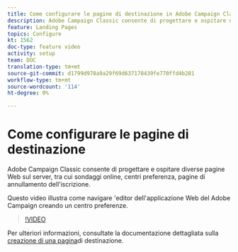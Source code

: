 ```yaml
---
title: Come configurare le pagine di destinazione in Adobe Campaign Classic
description: Adobe Campaign Classic consente di progettare e ospitare diverse pagine Web sul server, tra cui sondaggi online, centri preferenza, pagine di annullamento dell’iscrizione. Questo video illustra come navigare 'editor dell'applicazione Web del Adobe Campaign creando un centro preferenze.
feature: Landing Pages
topics: Configure
kt: 1562
doc-type: feature video
activity: setup
team: DOC
translation-type: tm+mt
source-git-commit: d1799d978a9a29f69d637178439fe770ffd4b281
workflow-type: tm+mt
source-wordcount: '114'
ht-degree: 0%

---
```



# Come configurare le pagine di destinazione

Adobe Campaign Classic consente di progettare e ospitare diverse pagine Web sul server, tra cui sondaggi online, centri preferenza, pagine di annullamento dell’iscrizione.

Questo video illustra come navigare &#39;editor dell&#39;applicazione Web del Adobe Campaign creando un centro preferenze.

>[!VIDEO](https://video.tv.adobe.com/v/25041?quality=12)

Per ulteriori informazioni, consultate la documentazione dettagliata sulla [creazione di una pagina](https://docs.adobe.com/content/help/en/campaign-classic/using/designing-content/editing-html-content/creating-a-landing-page.html)di destinazione.
